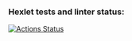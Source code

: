 ### Hexlet tests and linter status:
[![Actions Status](https://github.com/Leopv88/backend-project-44/workflows/hexlet-check/badge.svg)](https://github.com/Leopv88/backend-project-44/actions)